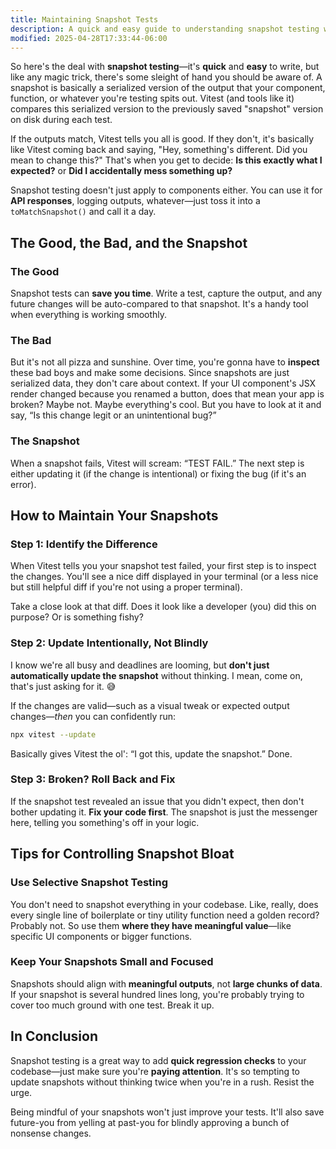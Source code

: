 ```yaml
---
title: Maintaining Snapshot Tests
description: A quick and easy guide to understanding snapshot testing with Vitest.
modified: 2025-04-28T17:33:44-06:00
---
```


So here's the deal with **snapshot testing**—it's **quick** and **easy** to write, but like any magic trick, there's some sleight of hand you should be aware of. A snapshot is basically a serialized version of the output that your component, function, or whatever you're testing spits out. Vitest (and tools like it) compares this serialized version to the previously saved "snapshot" version on disk during each test.

If the outputs match, Vitest tells you all is good. If they don't, it's basically like Vitest coming back and saying, "Hey, something's different. Did you mean to change this?" That's when you get to decide: **Is this exactly what I expected?** or **Did I accidentally mess something up?**

Snapshot testing doesn't just apply to components either. You can use it for **API responses**, logging outputs, whatever—just toss it into a `toMatchSnapshot()` and call it a day.

## The Good, the Bad, and the Snapshot

### The Good

Snapshot tests can **save you time**. Write a test, capture the output, and any future changes will be auto-compared to that snapshot. It's a handy tool when everything is working smoothly.

### The Bad

But it's not all pizza and sunshine. Over time, you're gonna have to **inspect** these bad boys and make some decisions. Since snapshots are just serialized data, they don't care about context. If your UI component's JSX render changed because you renamed a button, does that mean your app is broken? Maybe not. Maybe everything's cool. But you have to look at it and say, “Is this change legit or an unintentional bug?”

### The Snapshot

When a snapshot fails, Vitest will scream: “TEST FAIL.” The next step is either updating it (if the change is intentional) or fixing the bug (if it's an error).

## How to Maintain Your Snapshots

### Step 1: Identify the Difference

When Vitest tells you your snapshot test failed, your first step is to inspect the changes. You'll see a nice diff displayed in your terminal (or a less nice but still helpful diff if you're not using a proper terminal).

Take a close look at that diff. Does it look like a developer (you) did this on purpose? Or is something fishy?

### Step 2: Update Intentionally, Not Blindly

I know we're all busy and deadlines are looming, but **don't just automatically update the snapshot** without thinking. I mean, come on, that's just asking for it. 😅

If the changes are valid—such as a visual tweak or expected output changes—_then_ you can confidently run:

```bash
npx vitest --update
```

Basically gives Vitest the ol': “I got this, update the snapshot.” Done.

### Step 3: Broken? Roll Back and Fix

If the snapshot test revealed an issue that you didn't expect, then don't bother updating it. **Fix your code first**. The snapshot is just the messenger here, telling you something's off in your logic.

## Tips for Controlling Snapshot Bloat

### Use Selective Snapshot Testing

You don't need to snapshot everything in your codebase. Like, really, does every single line of boilerplate or tiny utility function need a golden record? Probably not. So use them **where they have meaningful value**—like specific UI components or bigger functions.

### Keep Your Snapshots Small and Focused

Snapshots should align with **meaningful outputs**, not **large chunks of data**. If your snapshot is several hundred lines long, you're probably trying to cover too much ground with one test. Break it up.

## In Conclusion

Snapshot testing is a great way to add **quick regression checks** to your codebase—just make sure you're **paying attention**. It's so tempting to update snapshots without thinking twice when you're in a rush. Resist the urge.

Being mindful of your snapshots won't just improve your tests. It'll also save future-you from yelling at past-you for blindly approving a bunch of nonsense changes.
